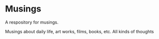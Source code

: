 # Musings

A respository for musings.

Musings about daily life, art works, films, books, etc. All kinds of thoughts
